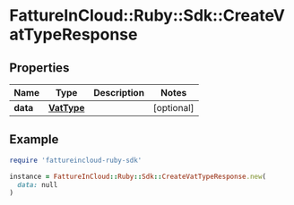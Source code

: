 # FattureInCloud::Ruby::Sdk::CreateVatTypeResponse

## Properties

| Name | Type | Description | Notes |
| ---- | ---- | ----------- | ----- |
| **data** | [**VatType**](VatType.md) |  | [optional] |

## Example

```ruby
require 'fattureincloud-ruby-sdk'

instance = FattureInCloud::Ruby::Sdk::CreateVatTypeResponse.new(
  data: null
)
```

